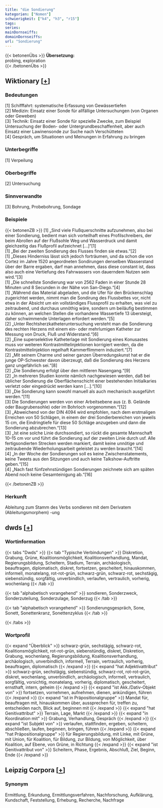 ```yaml
---
title: "die Sondierung"
kategorien: ["Nomen"]
schwierigkeit: ["k4", "h3", "r15"]
tags:
series:
mainDornseiffs:
domainDornseiffs:
url: "Sondierung"
---
```


{{< betonenÜbs >}}
**Übersetzung:**  
probing, exploration  
{{< /betonenÜbs >}}

## Wiktionary [[+](https://de.wiktionary.org/wiki/Sondierung)]

### Bedeutungen
[1] Schifffahrt: systematische Erfassung von Gewässertiefen  
[2] Medizin: Einsatz einer Sonde für allfällige Untersuchungen (von Organen oder Geweben)  
[3] Technik: Einsatz einer Sonde für spezielle Zwecke, zum Beispiel Untersuchung der Boden- oder Untergrundbeschaffenheit, aber auch Einsatz einer Lawinensonde zur Suche nach Verschütteten  
[4] Gespräch, um Situationen und Meinungen in Erfahrung zu bringen  

### Unterbegriffe
[1] Verpeilung  

### Oberbegriffe
[2] Untersuchung  

### Sinnverwandte
[3] Bohrung, Probebohrung, Sondage  

### Beispiele
{{< betonenZB >}}
[1] „Sind viele Flußquerschnitte aufzunehmen, also bei einer Sondierung, bedient man sich vorteilhaft eines Profilschreibers, der beim Abrollen auf der Flußsohle Weg und Wasserdruck und damit gleichzeitig das Flußprofil aufzeichnet […]“[1]  
[1] „Bei der zweiten Sondierung des Flusses finden sie etwas.“[2]  
[1] „Dieses Hinderniss lässt sich jedoch forträumen, und da schon die von Cortez im Jahre 1520 angeordneten Sondirungen denselben Wasserstand über der Barre ergaben, darf man annehmen, dass diese constant ist, dass also auch eine Vertiefung des Fahrwassers von dauerndem Nutzen sein wird.“[3]  
[1] „Die schnellste Sondierung war von 2562 Faden in einer Stunde 28 Minuten und 8 Secunden in der Nähe von San-Diego.“[4]  
[1] „Während das Material abgeladen, und die Ufer für den Brückenschlag zugerichtet werden, nimmt man die Sondirung des Flussbettes vor, nicht etwa in der Absicht um ein vollständiges Flussprofil zu erhalten, was viel zu zeitraubend, und durchaus unnöthig wäre, sondern um beiläufig bestimmen zu können, an welchen Stellen die vorhandene Wassertiefe 13 übersteigt, daher schwimmende Unterlagen erfordert werden.“[5]  
[2] „Unter Rechtsherzkatheteruntersuchung versteht man die Sondierung des rechten Herzens mit einem ein- oder mehrlumigen Katheter zur Messung von Druck, Fluß und Widerstand.“[6]  
[2] „Eine superselektive Katheterlage mit Sondierung eines Konusastes muss vor weiteren Kontrastmittelinjektionen korrigiert werden, da die Kontrastmittelinjektion regelhaft Kammerflimmern induziert.“[7]  
[2] „Mit seinem Charme und seiner ganzen Überredungskunst hat er die junge OP-Schwester davon überzeugt, daß die Sondierung des Herzens ganz ungefährlich sei.“[8]  
[2] „Die Sondierung erfolgt über den mittleren Nasengang.“[9]  
[2] „In mehreren Studien konnte nämlich nachgewiesen werden, daß bei üblicher Sondierung die Oberflächenschicht einer bestehenden Initialkaries verletzt oder eingedrückt werden kann […].“[10]  
[3] „Die Sondierung kann sowohl manuell als auch mechanisch ausgeführt werden.“[11]  
[3] Die Sondierungen werden von einer Arbeitsebene aus (z. B. Gelände oder Baugrubensohle) oder im Bohrloch vorgenommen.“[12]  
[3] „Abweichend von der DIN 4094 wird empfohlen, nach dem erstmaligen Erreichen von 50 Schlägen, in einem der drei Sondierbereichen von jeweils 15 cm, die Eindringtiefe für diese 50 Schläge anzugeben und dann die Sondierung abzubrechen.“[13]  
[3] „Ist eine solche Linie durchsondiert, so rückt die gesamte Mannschaft 10–15 cm vor und führt die Sondierung auf der zweiten Linie durch usf. Alle fertigsondierten Strecken werden markiert, damit keine unnötige und zeitraubende Wiederholungsarbeit geleistet zu werden braucht.“[14]  
[4] „In der Woche der Sondierungen soll es keine Zwischenstatements, keine Tweets aus den Sitzungen und auch keine Talkshow-Auftritte geben.“[15]  
[4] „Nach fast fünfzehnstündigen Sondierungen zeichnete sich am späten Abend noch keine Gesamteinigung ab.“[16]  

{{< /betonenZB >}}
### Herkunft
Ableitung zum Stamm des Verbs sondieren mit dem Derivatem (Ableitungsmorphem) -ung  



## dwds [[+](https://www.dwds.de/wb/Sondierung)]

### Wortinformation
{{< tabs "Dwds" >}}
{{< tab "Typische Verbindungen" >}}
Diskretion, Grabung, Grüne, Koalitionsmöglichkeit, Koalitionsverhandlung, Mandat, Regierungsbildung, Scheitern, Stadium, Terrain, archäologisch, beauftragen, diplomatisch, diskret, fortsetzen, gescheitert, hinauskommen, informell, monatelang, rot-rot-grün, schwarz-grün, schwarz-rot, sechstägig, siebenstündig, sorgfältig, unverbindlich, verlaufen, vertraulich, vorherig, wochenlang
{{< /tab >}}

{{< tab "alphabetisch vorangehend" >}}
sondieren, Sonderzweck, Sonderzuteilung, Sonderzulage, Sonderzug
{{< /tab >}}

{{< tab "alphabetisch vorangehend" >}}
Sondierungsgespräch, Sone, Sonett, Sonettenkranz, Sonettenzyklus
{{< /tab >}}

{{< /tabs >}}

### Wortprofil
{{< expand "Überblick" >}} schwarz-grün, sechstägig, schwarz-rot, Koalitionsmöglichkeit, rot-rot-grün, siebenstündig, diskret, Diskretion, Grabung, wochenlang, Regierungsbildung, Koalitionsverhandlung, archäologisch, unverbindlich, informell, Terrain, vertraulich, vorherig, beauftragen, diplomatisch {{< /expand >}}
{{< expand "hat Adjektivattribut" >}} schwarz-grün, sechstägig, siebenstündig, schwarz-rot, rot-rot-grün, diskret, wochenlang, unverbindlich, archäologisch, informell, vertraulich, sorgfältig, vorsichtig, monatelang, vorherig, diplomatisch, gescheitert, ernsthaft, intern, geheim {{< /expand >}}
{{< expand "ist Akk./Dativ-Objekt von" >}} fortsetzen, vornehmen, aufnehmen, dienen, ankündigen, führen {{< /expand >}}
{{< expand "ist in Präpositionalgruppe" >}} Mandat für, beauftragen mit, hinauskommen über, aussprechen für, treffen zu, entscheiden nach, Blick auf, beginnen mit {{< /expand >}}
{{< expand "hat Genitivattribut" >}} Terrain, Lage, Markt {{< /expand >}}
{{< expand "in Koordination mit" >}} Grabung, Verhandlung, Gespräch {{< /expand >}}
{{< expand "ist Subjekt von" >}} verlaufen, stattfinden, ergeben, scheitern, abschließen, laufen, beginnen, bringen, führen {{< /expand >}}
{{< expand "hat Präpositionalgruppe" >}} für Regierungsbildung, mit Linke, mit Grüne, mit Union, für Koalition, für Bildung, zur Bildung, von Möglichkeit, über Koalition, auf Ebene, von Grüne, in Richtung {{< /expand >}}
{{< expand "ist Genitivattribut von" >}} Scheitern, Phase, Ergebnis, Abschluß, Ziel, Beginn, Ende {{< /expand >}}

## Leipzig Corpora [[+](https://corpora.uni-leipzig.de/en/res?word=Sondierung&corpusId=deu_newscrawl-public_2018)]


### Synonym
Ermittlung, Erkundung, Ermittlungsverfahren, Nachforschung, Aufklärung, Kundschaft, Feststellung, Erhebung, Recherche, Nachfrage

